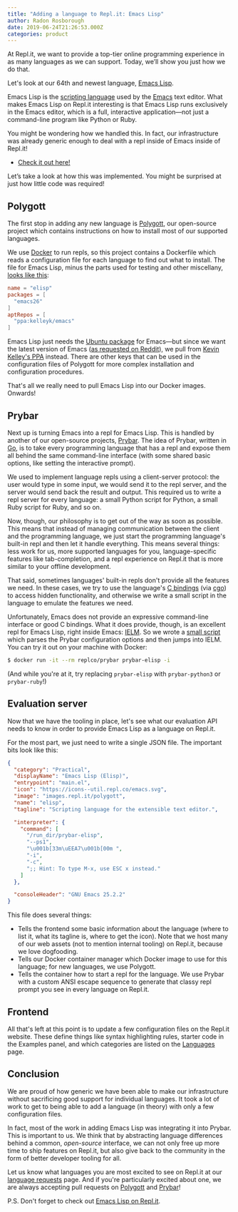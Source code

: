 ```yaml
---
title: "Adding a language to Repl.it: Emacs Lisp"
author: Radon Rosborough
date: 2019-06-24T21:26:53.000Z
categories: product
---
```


At Repl.it, we want to provide a top-tier online programming
experience in as many languages as we can support. Today, we’ll show
you just how we do that.

Let's look at our 64th and newest language, [Emacs
Lisp](https://en.wikipedia.org/wiki/Emacs_Lisp).

Emacs Lisp is the [scripting
language](https://en.wikipedia.org/wiki/Scripting_language) used by
the [Emacs](https://www.gnu.org/software/emacs/) text editor. What
makes Emacs Lisp on Repl.it interesting is that Emacs Lisp runs
exclusively in the Emacs editor, which is a full, interactive
application—not just a command-line program like Python or Ruby.

You might be wondering how we handled this. In fact, our
infrastructure was already generic enough to deal with a repl inside
of Emacs inside of Repl.it!

* [Check it out here!](https://repl.it/l/elisp)

Let’s take a look at how this was implemented. You might be surprised
at just how little code was required!

## Polygott

The first stop in adding any new language is
[Polygott](https://github.com/replit/polygott), our open-source
project which contains instructions on how to install most of our
supported languages.

We use [Docker](https://www.docker.com/) to run repls, so this project
contains a Dockerfile which reads a configuration file for each
language to find out what to install. The file for Emacs Lisp, minus
the parts used for testing and other miscellany, [looks like
this](https://github.com/replit/polygott/blob/75603d8168da4860ee3bbf74e42e6ad243c3fe86/languages/elisp.toml):

```toml
name = "elisp"
packages = [
  "emacs26"
]
aptRepos = [
  "ppa:kelleyk/emacs"
]
```

Emacs Lisp just needs the [Ubuntu
package](https://packages.ubuntu.com/bionic/emacs-nox) for Emacs—but
since we want the latest version of Emacs ([as requested on
Reddit](https://www.reddit.com/r/emacs/comments/c5df1x/adding_a_language_to_replit_emacs_lisp/es19ksb)),
we pull from [Kevin Kelley's
PPA](https://launchpad.net/~kelleyk/+archive/ubuntu/emacs) instead.
There are other keys that can be used in the configuration files of
Polygott for more complex installation and configuration procedures.

That's all we really need to pull Emacs Lisp into our Docker images.
Onwards!

## Prybar

Next up is turning Emacs into a repl for Emacs Lisp. This is handled
by another of our open-source projects,
[Prybar](https://github.com/replit/prybar). The idea of Prybar,
written in [Go](https://golang.org/), is to take every programming
language that has a repl and expose them all behind the same
command-line interface (with some shared basic options, like setting
the interactive prompt).

We used to implement language repls using a client-server protocol:
the user would type in some input, we would send it to the repl
server, and the server would send back the result and output. This
required us to write a repl server for every language: a small Python
script for Python, a small Ruby script for Ruby, and so on.

Now, though, our philosophy is to get out of the way as soon as
possible. This means that instead of managing communication between
the client and the programming language, we just start the programming
language's built-in repl and then let it handle everything. This means
several things: less work for us, more supported languages for you,
language-specific features like tab-completion, and a repl experience
on Repl.it that is more similar to your offline development.

That said, sometimes languages' built-in repls don't provide all the
features we need. In these cases, we try to use the language's [C
bindings](https://en.wikipedia.org/wiki/Language_binding) (via
[cgo](https://golang.org/cmd/cgo/)) to access hidden functionality,
and otherwise we write a small script in the language to emulate the
features we need.

Unfortunately, Emacs does not provide an expressive command-line
interface or good C bindings. What it does provide, though, is an
excellent repl for Emacs Lisp, right inside Emacs:
[IELM](https://www.masteringemacs.org/article/evaluating-elisp-emacs#the-interactive-emacs-lisp-mode).
So we wrote a [small
script](https://github.com/replit/prybar/blob/8f73354aa080e98d2b0ab248a80e086e4004947f/prybar_assets/elisp/repl.el)
which parses the Prybar configuration options and then jumps into
IELM. You can try it out on your machine with Docker:

```sh
$ docker run -it --rm replco/prybar prybar-elisp -i
```

(And while you're at it, try replacing `prybar-elisp` with
`prybar-python3` or `prybar-ruby`!)

## Evaluation server

Now that we have the tooling in place, let's see what our evaluation
API needs to know in order to provide Emacs Lisp as a language on
Repl.it.

For the most part, we just need to write a single JSON file. The
important bits look like this:

```json
{
  "category": "Practical",
  "displayName": "Emacs Lisp (Elisp)",
  "entrypoint": "main.el",
  "icon": "https://icons--util.repl.co/emacs.svg",
  "image": "images.repl.it/polygott",
  "name": "elisp",
  "tagline": "Scripting language for the extensible text editor.",

  "interpreter": {
    "command": [
      "/run_dir/prybar-elisp",
      "--ps1",
      "\u001b[33m\uEEA7\u001b[00m ",
      "-i",
      "-c",
      ";; Hint: To type M-x, use ESC x instead."
    ]
  },

  "consoleHeader": "GNU Emacs 25.2.2"
}
```

This file does several things:

* Tells the frontend some basic information about the language (where
  to list it, what its tagline is, where to get the icon). Note that
  we host many of our web assets (not to mention internal tooling) on
  Repl.it, because we love dogfooding.
* Tells our Docker container manager which Docker image to use for
  this language; for new languages, we use Polygott.
* Tells the container how to start a repl for the language. We use
  Prybar with a custom ANSI escape sequence to generate that classy
  repl prompt you see in every language on Repl.it.

## Frontend

All that's left at this point is to update a few configuration files
on the Repl.it website. These define things like syntax highlighting
rules, starter code in the Examples panel, and which categories are
listed on the [Languages](https://repl.it/languages/) page.

## Conclusion

We are proud of how generic we have been able to make our
infrastructure without sacrificing good support for individual
languages. It took a lot of work to get to being able to add a
language (in theory) with only a few configuration files.

In fact, most of the work in adding Emacs Lisp was integrating it into
Prybar. This is important to us. We think that by abstracting language
differences behind a common, *open-source* interface, we can not only
free up more time to ship features on Repl.it, but also give back to
the community in the form of better developer tooling for all.

Let us know what languages you are most excited to see on Repl.it at
our [language requests](https://repl.it/language-requests/) page. And
if you're particularly excited about one, we are always accepting pull
requests on [Polygott](https://github.com/replit/polygott) and
[Prybar](https://github.com/replit/prybar)!

P.S. Don't forget to check out [Emacs Lisp on
Repl.it](https://repl.it/l/elisp).
